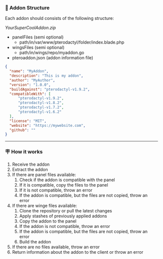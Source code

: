 ### 🗿 Addon Structure

Each addon should consists of the following structure:

_YourSuperCoolAddon.zip_
- panelFiles (semi optional)
  - path/in/var/www/pterodactyl/folder/index.blade.php
- wingsFiles (semi optional)
  - path/in/wings/repo/myaddon.go
- pteroaddon.json (addon information file)

````json
{
  "name": "MyAddon",
  "description": "This is my addon",
  "author": "MyAuthor",
  "version": "1.0.0", 
  "buildAgainst": "pterodactyl-v1.9.2", 
  "compatibleWith": [
      "pterodactyl-v1.9.2",
      "pterodactyl-v1.8.2",
      "pterodactyl-v1.7.2",
      "pterodactyl-v1.6.2"
  ],
  "license": "MIT",
  "website": "https://mywebsite.com",
  "github": ""
}
````
---

### 🪧 How it works

1. Receive the addon
2. Extract the addon
3. If there are panel files available:
   1. Check if the addon is compatible with the panel
   2. If it is compatible, copy the files to the panel
   3. If it is not compatible, throw an error
   4. If the addon is compatible, but the files are not copied, throw an error
4. If there are winge files available:
   1. Clone the repository or pull the latest changes
   2. Apply stashes of previously applied addons
   3. Copy the addon to the panel
   4. If the addon is not compatible, throw an error
   5. If the addon is compatible, but the files are not copied, throw an error
   6. Build the addon
5. If there are no files available, throw an error
6. Return information about the addon to the client or throw an error
